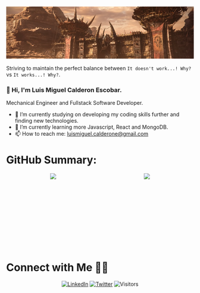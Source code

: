![](https://github.com/1uiscalderon/1uiscalderon/blob/main/images/world-of-warcraft-orgrimmar-cinematic-banner.jpg)

Striving to maintain the perfect balance between `It doesn't work...! Why?` vs `It works...! Why?`.

### 👋 Hi, I'm Luis Miguel Calderon Escobar.

Mechanical Engineer and Fullstack Software Developer.


- 🔭 I’m currently studying on developing my coding skills further and finding new technologies.
- 🌱 I’m currently learning more Javascript, React and MongoDB.
- 📫 How to reach me: [luismiguel.calderone@gmail.com](mailto:luismiguel.calderone@gmail.com)

<h1>GitHub Summary:</h1>
<div style="display:flex; justify-content:space-around">
    <img src="https://github-readme-stats.vercel.app/api?username=1uiscalderon&show_icons=true&theme=tokyonight" height="180px">
    <img src="https://github-readme-stats.vercel.app/api/top-langs/?username=1uiscalderon&theme=tokyonight&langs_count=8&layout=compact" height="180px">
</div>

<br>

<h1>Connect with Me 🤝🏻</h1>
<div>
<p align="center">
<a href="https://www.linkedin.com/in/luis-miguel-calderon/"><img alt="LinkedIn" src="https://img.shields.io/badge/LinkedIN-Luis Miguel%20Calderon-blue?style=flat&logo=linkedin"></a>
<a href="https://twitter.com/TheLuismc"><img alt="Twitter" src="https://img.shields.io/badge/Twitter-Luis Miguel Calderon%20-blue?style=flat&logo=twitter"></a>
<img alt="Visitors" src="https://visitor-badge.laobi.icu/badge?page_id=1uiscalderon">
</p>
</div>